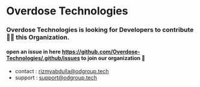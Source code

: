# Overdose Technologies

### Overdose Technologies is looking for Developers to contribute 🧑‍💻 this Organization.

#### open an issue in here https://github.com/Overdose-Technologies/.github/issues to join our organization 👾

- contact : rizmyabdulla@odgroup.tech <br>
- support : support@odgroup.tech
